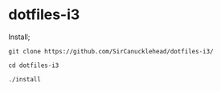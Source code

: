 # dotfiles-i3

Install; 

`git clone https://github.com/SirCanucklehead/dotfiles-i3/`

`cd dotfiles-i3`

`./install`
